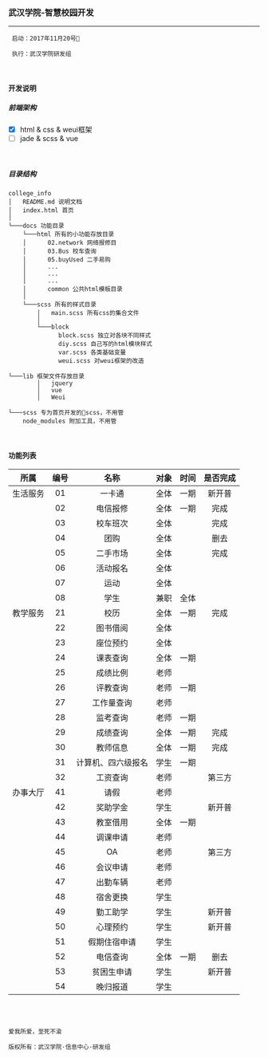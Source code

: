 ### 武汉学院-智慧校园开发

---

````
 启动：2017年11月20号

 执行：武汉学院研发组
````

<br/>

#### 开发说明
##### 前端架构

- [x] html & css & weui框架
- [ ] jade & scss & vue

<br/>

##### 目录结构

````
college_info
│   README.md 说明文档
│   index.html 首页    
│
└───docs 功能目录
    └───html 所有的小功能存放目录
    │      02.network 网络报修目
    │      03.Bus 校车查询
    │      05.buyUsed 二手易购
    │      ...
    │      ...
    │      ...
    │      common 公共html模板目录
    │    
    └───scss 所有的样式目录
        │   main.scss 所有css的集合文件
        │
        └───block
              block.scss 独立对各块不同样式
              diy.scss 自己写的html模块样式
              var.scss 各类基础变量
              weui.scss 对weui框架的改造
   
└───lib 框架文件存放目录
        │   jquery 
        │   vue
        │   Weui
  
└───scss 专为首页开发的scss，不用管
    node_modules 附加工具，不用管
````

<br/>

#### 功能列表

| 所属     | 编号  | 名称               | 对象  | 时间  | 是否完成 |
| :------: | :---: | :----------------: | :---: | :---: | :------: |
| 生活服务 | 01    | 一卡通             | 全体  | 一期  | 新开普   |
|          | 02    | 电信报修           | 全体  | 一期  | 完成     |
|          | 03    | 校车班次           | 全体  |       | 完成     |
|          | 04    | 团购               | 全体  |       | 删去     |
|          | 05    | 二手市场           | 全体  |       | 完成     |
|          | 06    | 活动报名           | 全体  |       |          |
|          | 07    | 运动               | 全体  |       |          |
||08|学生|兼职|全体||
| 教学服务 | 21    | 校历               | 全体  | 一期  | 完成     |
|          | 22    | 图书借阅           | 全体  |       |          |
|          | 23    | 座位预约           | 全体  |       |          |
|          | 24    | 课表查询           | 全体  | 一期  |          |
|          | 25    | 成绩比例           | 老师  |       |          |
|          | 26    | 评教查询           | 老师  | 一期  |          |
|          | 27    | 工作量查询         | 老师  |       |          |
|          | 28    | 监考查询           | 老师  | 一期  |          |
|          | 29    | 成绩查询           | 全体  | 一期  | 完成     |
|          | 30    | 教师信息           | 全体  | 一期  | 完成     |
|          | 31    | 计算机、四六级报名 | 学生  | 一期  |          |
|          | 32    | 工资查询           | 老师  |       | 第三方   |
| 办事大厅 | 41    | 请假               | 老师  |       |          |
|          | 42    | 奖助学金           | 学生  |       |  新开普        |
|          | 43    | 教室借用           | 全体  | 一期  |          |
|          | 44    | 调课申请           | 老师  |       |          |
|          | 45    | OA                 | 老师  |       | 第三方   |
|          | 46    | 会议申请           | 老师  |       |          |
|          | 47    | 出勤车辆           | 老师  |       |          |
|          | 48    | 宿舍更换           | 学生  |       |          |
|          | 49    | 勤工助学           | 学生  |       |   新开普       |
|          | 50    | 心理预约           | 学生  |       | 新开普   |
|          | 51    | 假期住宿申请       | 学生  |       |          |
|          | 52    | 电信查询           | 全体  | 一期  | 删去     |
|          | 53    | 贫困生申请         | 学生  |       |     新开普     |
|          | 54    | 晚归报道           | 学生  |       |          |
  
<br/>
<br/>

```
爱我所爱，至死不渝

版权所有：武汉学院·信息中心·研发组
```